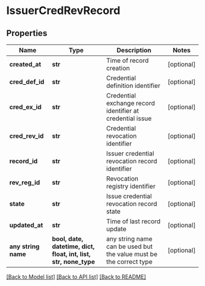 # IssuerCredRevRecord


## Properties
Name | Type | Description | Notes
------------ | ------------- | ------------- | -------------
**created_at** | **str** | Time of record creation | [optional] 
**cred_def_id** | **str** | Credential definition identifier | [optional] 
**cred_ex_id** | **str** | Credential exchange record identifier at credential issue | [optional] 
**cred_rev_id** | **str** | Credential revocation identifier | [optional] 
**record_id** | **str** | Issuer credential revocation record identifier | [optional] 
**rev_reg_id** | **str** | Revocation registry identifier | [optional] 
**state** | **str** | Issue credential revocation record state | [optional] 
**updated_at** | **str** | Time of last record update | [optional] 
**any string name** | **bool, date, datetime, dict, float, int, list, str, none_type** | any string name can be used but the value must be the correct type | [optional]

[[Back to Model list]](../README.md#documentation-for-models) [[Back to API list]](../README.md#documentation-for-api-endpoints) [[Back to README]](../README.md)


